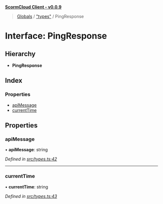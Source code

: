 **[ScormCloud Client - v0.0.9](../README.md)**

> [Globals](../README.md) / ["types"](../modules/_types_.md) / PingResponse

# Interface: PingResponse

## Hierarchy

- **PingResponse**

## Index

### Properties

- [apiMessage](_types_.pingresponse.md#apimessage)
- [currentTime](_types_.pingresponse.md#currenttime)

## Properties

### apiMessage

• **apiMessage**: string

_Defined in [src/types.ts:42](https://github.com/distributhor/scormcloud-client/blob/b730efd/src/types.ts#L42)_

---

### currentTime

• **currentTime**: string

_Defined in [src/types.ts:43](https://github.com/distributhor/scormcloud-client/blob/b730efd/src/types.ts#L43)_
